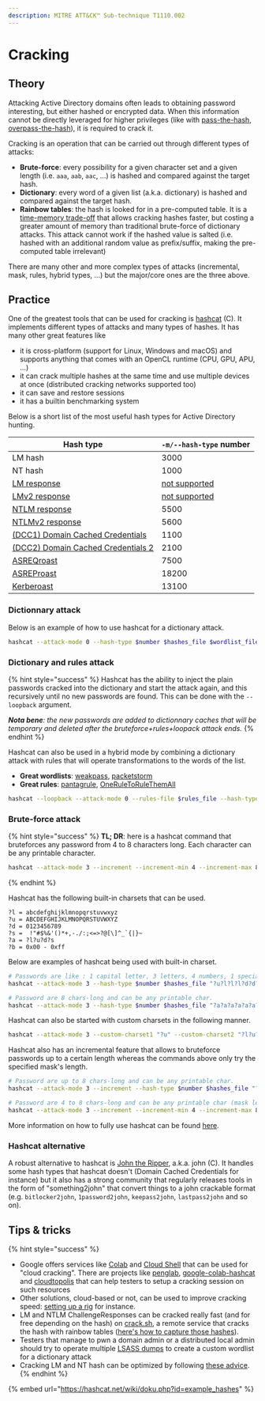 ```yaml
---
description: MITRE ATT&CK™ Sub-technique T1110.002
---
```


# Cracking

## Theory

Attacking Active Directory domains often leads to obtaining password interesting, but either hashed or encrypted data. When this information cannot be directly leveraged for higher privileges (like with [pass-the-hash](../ntlm/pth.md), [overpass-the-hash](../kerberos/ptk.md)), it is required to crack it.

Cracking is an operation that can be carried out through different types of attacks:

* **Brute-force**: every possibility for a given character set and a given length (i.e. `aaa`, `aab`, `aac`, ...) is hashed and compared against the target hash.
* **Dictionary**: every word of a given list (a.k.a. dictionary) is hashed and compared against the target hash.
* **Rainbow tables**: the hash is looked for in a pre-computed table. It is a [time-memory trade-off](https://en.wikipedia.org/wiki/Space%E2%80%93time\_tradeoff) that allows cracking hashes faster, but costing a greater amount of memory than traditional brute-force of dictionary attacks. This attack cannot work if the hashed value is salted (i.e. hashed with an additional random value as prefix/suffix, making the pre-computed table irrelevant)

There are many other and more complex types of attacks (incremental, mask, rules, hybrid types, ...) but the major/core ones are the three above.

## Practice

One of the greatest tools that can be used for cracking is [hashcat](https://hashcat.net/hashcat/) (C). It implements different types of attacks and many types of hashes. It has many other great features like

* it is cross-platform (support for Linux, Windows and macOS) and supports anything that comes with an OpenCL runtime (CPU, GPU, APU, ...)
* it can crack multiple hashes at the same time and use multiple devices at once (distributed cracking networks supported too)
* it can save and restore sessions
* it has a builtin benchmarking system

Below is a short list of the most useful hash types for Active Directory hunting.

| Hash type                                                            | `-m/--hash-type` number                                                              |
| -------------------------------------------------------------------- | ------------------------------------------------------------------------------------ |
| LM hash                                                              | 3000                                                                                 |
| NT hash                                                              | 1000                                                                                 |
| [LM response](../ntlm/capture.md)                                    | [not supported](https://github.com/hashcat/hashcat/issues/78#issuecomment-276048841) |
| [LMv2 response](../ntlm/capture.md)                                  | [not supported](https://github.com/hashcat/hashcat/issues/78#issuecomment-276048841) |
| [NTLM response](../ntlm/capture.md)                                  | 5500                                                                                 |
| [NTLMv2 response](../ntlm/capture.md)                                | 5600                                                                                 |
| [(DCC1) Domain Cached Credentials](dumping/sam-and-lsa-secrets.md)   | 1100                                                                                 |
| [(DCC2) Domain Cached Credentials 2](dumping/sam-and-lsa-secrets.md) | 2100                                                                                 |
| [ASREQroast](../kerberos/asreqroast.md)                              | 7500                                                                                 |
| [ASREProast](../kerberos/asreproast.md)                              | 18200                                                                                |
| [Kerberoast](../kerberos/kerberoast.md)                              | 13100                                                                                |

### Dictionnary attack

Below is an example of how to use hashcat for a dictionary attack.

```bash
hashcat --attack-mode 0 --hash-type $number $hashes_file $wordlist_file
```

### Dictionary and rules attack

{% hint style="success" %}
Hashcat has the ability to inject the plain passwords cracked into the dictionary and start the attack again, and this recursively until no new passwords are found. This can be done with the `--loopback` argument.

_**Nota bene**: the new passwords are added to dictionnary caches that will be temporary and deleted after the bruteforce+rules+loopack attack ends._
{% endhint %}

Hashcat can also be used in a hybrid mode by combining a dictionary attack with rules that will operate transformations to the words of the list.

* **Great wordlists**: [weakpass](https://weakpass.com/), [packetstorm](https://packetstormsecurity.com/Crackers/wordlists/)
* **Great rules**: [pantagrule](https://github.com/rarecoil/pantagrule), [OneRuleToRuleThemAll](https://notsosecure.com/one-rule-to-rule-them-all/)&#x20;

```bash
hashcat --loopback --attack-mode 0 --rules-file $rules_file --hash-type $number $hashes_file $wordlist_file
```

### Brute-force attack

{% hint style="success" %}
**TL; DR**: here is a hashcat command that bruteforces any password from 4 to 8 characters long. Each character can be any printable character.

```bash
hashcat --attack-mode 3 --increment --increment-min 4 --increment-max 8 --hash-type $number $hashes_file "?a?a?a?a?a?a?a?a?a?a?a?a"
```
{% endhint %}

Hashcat has the following built-in charsets that can be used.

```
?l = abcdefghijklmnopqrstuvwxyz
?u = ABCDEFGHIJKLMNOPQRSTUVWXYZ
?d = 0123456789
?s =  !"#$%&'()*+,-./:;<=>?@[\]^_`{|}~
?a = ?l?u?d?s
?b = 0x00 - 0xff
```

Below are examples of hashcat being used with built-in charset.

```bash
# Passwords are like : 1 capital letter, 3 letters, 4 numbers, 1 special char
hashcat --attack-mode 3 --hash-type $number $hashes_file "?u?l?l?l?d?d?d?d?s"

# Password are 8 chars-long and can be any printable char.
hashcat --attack-mode 3 --hash-type $number $hashes_file "?a?a?a?a?a?a?a?a"
```

Hashcat can also be started with custom charsets in the following manner.

```bash
hashcat --attack-mode 3 --custom-charset1 "?u" --custom-charset2 "?l?u?d" --custom-charset3 "?d" --hash-type $number $hashes_file "?1?2?2?2?3"
```

Hashcat also has an incremental feature that allows to bruteforce passwords up to a certain length whereas the commands above only try the specified mask's length.

```bash
# Password are up to 8 chars-long and can be any printable char.
hashcat --attack-mode 3 --increment --hash-type $number $hashes_file "?a?a?a?a?a?a?a?a"

# Password are 4 to 8 chars-long and can be any printable char (mask length is 12 so that --increment-max can be upped to 12).
hashcat --attack-mode 3 --increment --increment-min 4 --increment-max 8 --hash-type $number $hashes_file "?a?a?a?a?a?a?a?a?a?a?a?a"
```

More information on how to fully use hashcat can be found [here](https://www.4armed.com/blog/perform-mask-attack-hashcat/).

### Hashcat alternative

A robust alternative to hashcat is [John the Ripper](https://github.com/openwall/john), a.k.a. john (C). It handles some hash types that hashcat doesn't (Domain Cached Credentials for instance) but it also has a strong community that regularly releases tools in the form of "something2john" that convert things to a john crackable format (e.g. `bitlocker2john`, `1password2john`, `keepass2john`, `lastpass2john` and so on).

## Tips & tricks

{% hint style="success" %}
* Google offers services like [Colab](https://colab.research.google.com/) and [Cloud Shell](https://console.cloud.google.com/home/dashboard?cloudshell=true) that can be used for "cloud cracking". There are projects like [penglab](https://github.com/mxrch/penglab), [google-colab-hashcat](https://github.com/ShutdownRepo/google-colab-hashcat) and [cloudtopolis](https://github.com/JoelGMSec/Cloudtopolis) that can help testers to setup a cracking session on such resources
* Other solutions, cloud-based or not, can be used to improve cracking speed: [setting up a rig](https://www.netmux.com/blog/how-to-build-a-password-cracking-rig) for instance.
* LM and NTLM ChallengeResponses can be cracked really fast (and for free depending on the hash) on [crack.sh](https://crack.sh/get-cracking/), a remote service that cracks the hash with rainbow tables ([here's how to capture those hashes](../ntlm/capture.md#practice)).
* Testers that manage to pwn a domain admin or a distributed local admin should try to operate multiple [LSASS dumps](dumping/lsass.md) to create a custom wordlist for a dictionary attack
* Cracking LM and NT hash can be optimized by following [these advice](https://blog.didierstevens.com/2016/07/25/practice-ntds-dit-file-overview/).
{% endhint %}

{% embed url="https://hashcat.net/wiki/doku.php?id=example_hashes" %}

